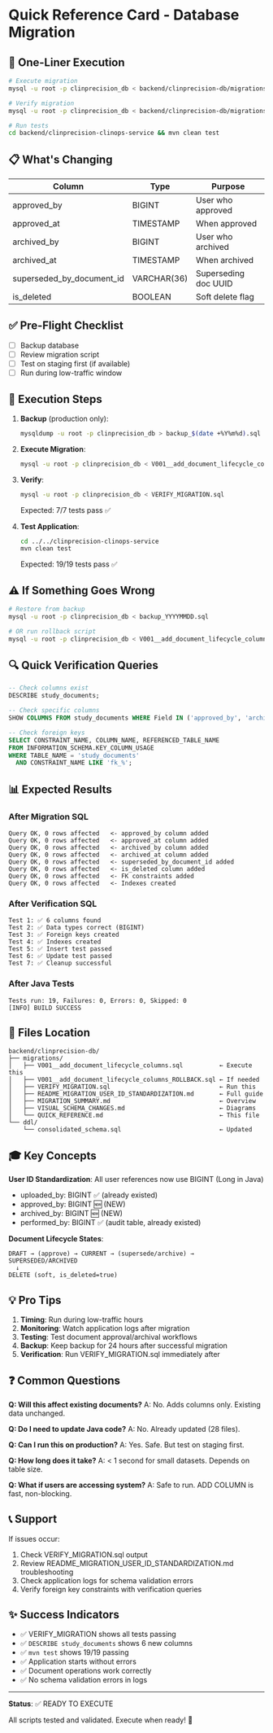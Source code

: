 # Quick Reference Card - Database Migration

## 🎯 One-Liner Execution

```bash
# Execute migration
mysql -u root -p clinprecision_db < backend/clinprecision-db/migrations/V001__add_document_lifecycle_columns.sql

# Verify migration
mysql -u root -p clinprecision_db < backend/clinprecision-db/migrations/VERIFY_MIGRATION.sql

# Run tests
cd backend/clinprecision-clinops-service && mvn clean test
```

## 📋 What's Changing

| Column | Type | Purpose |
|--------|------|---------|
| approved_by | BIGINT | User who approved |
| approved_at | TIMESTAMP | When approved |
| archived_by | BIGINT | User who archived |
| archived_at | TIMESTAMP | When archived |
| superseded_by_document_id | VARCHAR(36) | Superseding doc UUID |
| is_deleted | BOOLEAN | Soft delete flag |

## ✅ Pre-Flight Checklist

- [ ] Backup database
- [ ] Review migration script
- [ ] Test on staging first (if available)
- [ ] Run during low-traffic window

## 🚀 Execution Steps

1. **Backup** (production only):
   ```bash
   mysqldump -u root -p clinprecision_db > backup_$(date +%Y%m%d).sql
   ```

2. **Execute Migration**:
   ```bash
   mysql -u root -p clinprecision_db < V001__add_document_lifecycle_columns.sql
   ```

3. **Verify**:
   ```bash
   mysql -u root -p clinprecision_db < VERIFY_MIGRATION.sql
   ```
   
   Expected: 7/7 tests pass ✅

4. **Test Application**:
   ```bash
   cd ../../clinprecision-clinops-service
   mvn clean test
   ```
   
   Expected: 19/19 tests pass ✅

## ⚠️ If Something Goes Wrong

```bash
# Restore from backup
mysql -u root -p clinprecision_db < backup_YYYYMMDD.sql

# OR run rollback script
mysql -u root -p clinprecision_db < V001__add_document_lifecycle_columns_ROLLBACK.sql
```

## 🔍 Quick Verification Queries

```sql
-- Check columns exist
DESCRIBE study_documents;

-- Check specific columns
SHOW COLUMNS FROM study_documents WHERE Field IN ('approved_by', 'archived_by');

-- Check foreign keys
SELECT CONSTRAINT_NAME, COLUMN_NAME, REFERENCED_TABLE_NAME 
FROM INFORMATION_SCHEMA.KEY_COLUMN_USAGE 
WHERE TABLE_NAME = 'study_documents' 
  AND CONSTRAINT_NAME LIKE 'fk_%';
```

## 📊 Expected Results

### After Migration SQL
```
Query OK, 0 rows affected   <- approved_by column added
Query OK, 0 rows affected   <- approved_at column added  
Query OK, 0 rows affected   <- archived_by column added
Query OK, 0 rows affected   <- archived_at column added
Query OK, 0 rows affected   <- superseded_by_document_id added
Query OK, 0 rows affected   <- is_deleted column added
Query OK, 0 rows affected   <- FK constraints added
Query OK, 0 rows affected   <- Indexes created
```

### After Verification SQL
```
Test 1: ✅ 6 columns found
Test 2: ✅ Data types correct (BIGINT)
Test 3: ✅ Foreign keys created
Test 4: ✅ Indexes created
Test 5: ✅ Insert test passed
Test 6: ✅ Update test passed
Test 7: ✅ Cleanup successful
```

### After Java Tests
```
Tests run: 19, Failures: 0, Errors: 0, Skipped: 0
[INFO] BUILD SUCCESS
```

## 📁 Files Location

```
backend/clinprecision-db/
├── migrations/
│   ├── V001__add_document_lifecycle_columns.sql          ← Execute this
│   ├── V001__add_document_lifecycle_columns_ROLLBACK.sql ← If needed
│   ├── VERIFY_MIGRATION.sql                              ← Run this
│   ├── README_MIGRATION_USER_ID_STANDARDIZATION.md       ← Full guide
│   ├── MIGRATION_SUMMARY.md                              ← Overview
│   ├── VISUAL_SCHEMA_CHANGES.md                          ← Diagrams
│   └── QUICK_REFERENCE.md                                ← This file
└── ddl/
    └── consolidated_schema.sql                           ← Updated
```

## 🎓 Key Concepts

**User ID Standardization**: All user references now use BIGINT (Long in Java)
- uploaded_by: BIGINT ✅ (already existed)
- approved_by: BIGINT 🆕 (NEW)
- archived_by: BIGINT 🆕 (NEW)
- performed_by: BIGINT ✅ (audit table, already existed)

**Document Lifecycle States**:
```
DRAFT → (approve) → CURRENT → (supersede/archive) → SUPERSEDED/ARCHIVED
  ↓
DELETE (soft, is_deleted=true)
```

## 💡 Pro Tips

1. **Timing**: Run during low-traffic hours
2. **Monitoring**: Watch application logs after migration
3. **Testing**: Test document approval/archival workflows
4. **Backup**: Keep backup for 24 hours after successful migration
5. **Verification**: Run VERIFY_MIGRATION.sql immediately after

## ❓ Common Questions

**Q: Will this affect existing documents?**
A: No. Adds columns only. Existing data unchanged.

**Q: Do I need to update Java code?**
A: No. Already updated (28 files).

**Q: Can I run this on production?**
A: Yes. Safe. But test on staging first.

**Q: How long does it take?**
A: < 1 second for small datasets. Depends on table size.

**Q: What if users are accessing system?**
A: Safe to run. ADD COLUMN is fast, non-blocking.

## 📞 Support

If issues occur:
1. Check VERIFY_MIGRATION.sql output
2. Review README_MIGRATION_USER_ID_STANDARDIZATION.md troubleshooting
3. Check application logs for schema validation errors
4. Verify foreign key constraints with verification queries

## ✨ Success Indicators

- ✅ VERIFY_MIGRATION shows all tests passing
- ✅ `DESCRIBE study_documents` shows 6 new columns
- ✅ `mvn test` shows 19/19 passing
- ✅ Application starts without errors
- ✅ Document operations work correctly
- ✅ No schema validation errors in logs

---

**Status**: ✅ READY TO EXECUTE

All scripts tested and validated. Execute when ready! 🚀
